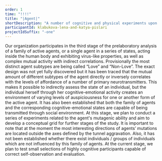 ```yaml
---
order: 1
time: "!!!!"
title: "|Agent|"
shortDescription: "A number of cognitive and physical experiments upon the group of participants"
participantId: klabukova-lena-and-katya-pislari
projectIdSuffix: "-one"
---
```


Our organization participates in the third stage of the prelaboratory analysis of a family of active agents, or a single agent in a series of states, acting inside the human body and exhibiting virus-like properties, as well as complex mutual activity with indirect correlations. Provisionally the most distinct agent subtypes are being called “Love” and “Non-Love”. The exact design was not yet fully discovered but it has been traced that the mutual amount of different subtypes of the agent directly or inversely correlates with the levels of affordance of a number of primary neurotransmitters. This makes it possible to indirectly assess the state of an individual, but the individual herself through her cognitive-emotional activity creates an environment of varying levels of auspiciousness for one or another form of the active agent. It has also been established that both the family of agents and the corresponding cognitive-emotional states are capable of being transmitted through social environment.
At this stage, we plan to conduct a series of experiments related to the agent's mutagenic ability and aim to develop a conceptual grid for further stages of the study. It is important to note that at the moment the most interesting directions of agents’ mutations are located outside the axes defined by the tunnel aggravation. Also, it has not been established whether there exist individuals / groups of individuals which are not influenced by this family of agents. At the current stage, we plan to test small selections of highly cognitive participants capable of correct self-observation and evaluation.
